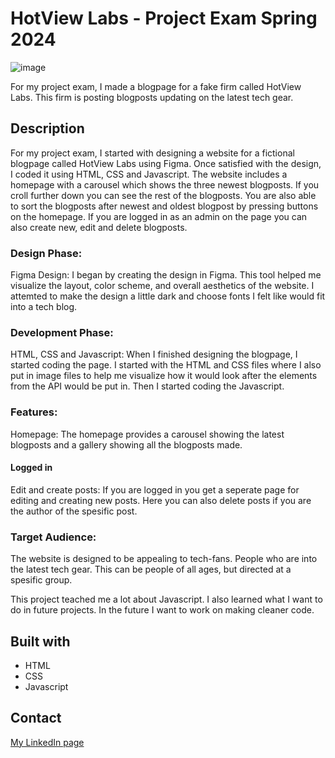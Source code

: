 

# HotView Labs - Project Exam Spring 2024

![image](https://i.postimg.cc/QNwhhjbm/Skjermbilde-10.png)

For my project exam, I made a blogpage for a fake firm called HotView Labs. This firm is posting blogposts updating on the latest tech gear. 

## Description
For my project exam, I started with designing a website for a fictional blogpage called HotView Labs using Figma. Once satisfied with the design, I coded it using HTML, CSS and Javascript. The website includes a homepage with a carousel which shows the three newest blogposts. If you croll further down you can see the rest of the blogposts. You are also able to sort the blogposts after newest and oldest blogpost by pressing buttons on the homepage. If you are logged in as an admin on the page you can also create new, edit and delete blogposts. 

### Design Phase:
Figma Design: I began by creating the design in Figma. This tool helped me visualize the layout, color scheme, and overall aesthetics of the website. I attemted to make the design a little dark and choose fonts I felt like would fit into a tech blog. 

### Development Phase:
HTML, CSS and Javascript: When I finished designing the blogpage, I started coding the page. I started with the HTML and CSS files where I also put in image files to help me visualize how it would look after the elements from the API would be put in. Then I started coding the Javascript. 

### Features:
Homepage: The homepage provides a carousel showing the latest blogposts and a gallery showing all the blogposts made.

#### Logged in
Edit and create posts: If you are logged in you get a seperate page for editing and creating new posts. Here you can also delete posts if you are the author of the spesific post.

### Target Audience:
The website is designed to be appealing to tech-fans. People who are into the latest tech gear. This can be people of all ages, but directed at a spesific group.

This project teached me a lot about Javascript. I also learned what I want to do in future projects. In the future I want to work on making cleaner code. 

## Built with
- HTML
- CSS
- Javascript

## Contact

[My LinkedIn page](https://www.linkedin.com/in/gyda-lofthus-301069291/)
